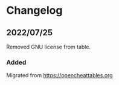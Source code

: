 # Changelog

## 2022/07/25  
Removed GNU license from table.  

### Added
Migrated from https://opencheattables.org
